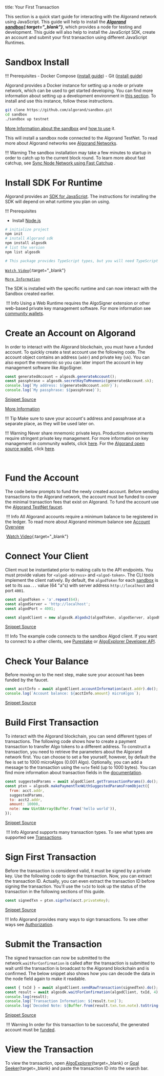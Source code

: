 title: Your First Transaction

This section is a quick start guide for interacting with the Algorand network using JavaScript. This guide will help to install the ***[Algorand sandbox](https://github.com/algorand/sandbox){:target="_blank"}***, which provides a node for testing and development. This guide will also help to install the JavaScript SDK, create an account and submit your first transaction using different JavaScript Runtimes.
​
# Sandbox Install
!!! Prerequisites
    - Docker Compose ([install guide](https://docs.docker.com/compose/install/))
    - Git ([install guide](https://git-scm.com/book/en/v2/Getting-Started-Installing-Git)) 
 
Algorand provides a Docker instance for setting up a node or private network, which can be used to get started developing. You can find more information about setting up a development environment in [this section](https://developer.algorand.org/docs/get-started/devenv/). To install and use this instance, follow these instructions.
​
```bash
git clone https://github.com/algorand/sandbox.git
cd sandbox
./sandbox up testnet
```

[More Information about the sandbox](https://developer.algorand.org/articles/introducing-sandbox-20/) and [how to use](https://developer.algorand.org/tutorials/exploring-the-algorand-sandbox/) it.
​

This will install a sandbox node connected to the Algorand TestNet. To read more about Algorand networks see [Algorand Networks](https://developer.algorand.org/docs/reference/algorand-networks/).
​
 
!!! Warning
    The sandbox installation may take a few minutes to startup in order to catch up to the current block round. To learn more about fast catchup, see [Sync Node Network using Fast Catchup](https://developer.algorand.org/docs/run-a-node/setup/install/#sync-node-network-using-fast-catchup)
    .
# Install SDK For Runtime
Algorand provides an [SDK for JavaScript](https://github.com/algorand/js-algorand-sdk). The instructions for installing the SDK will depend on what runtime you plan on using. 

!!! Prerequisites
   - Install [Node.js](https://nodejs.org/download)
​
```bash 
# initialize project
npm init
# install Algorand sdk
npm install algosdk
# list the version
npm list algosdk

# This package provides TypeScript types, but you will need TypeScript version 4.2 or higher to use them properly.
```

[`Watch Video`](https://youtu.be/WuhaGp2yrak?t=164 ){:target="_blank"}

[`More Information`](https://github.com/algorand/js-algorand-sdk)
 
The SDK is installed with the specific runtime and can now interact with the Sandbox created earlier.

​
!!! Info
    Using a Web Runtime requires the AlgoSigner extension or other web-based private key management software. For more information see [community wallets](https://developer.algorand.org/docs/community/#wallets). 
​
# Create an Account on Algorand
In order to interact with the Algorand blockchain, you must have a funded account. To quickly create a test account use the following code. The account object contains an address (`addr`) and private key (`sk`). You can also export the mnemonic so you can later import the account in key management software like AlgoSigner.

<!-- ===JSSDK_ACCOUNT_GENERATE=== -->
```javascript
const generatedAccount = algosdk.generateAccount();
const passphrase = algosdk.secretKeyToMnemonic(generatedAccount.sk);
console.log(`My address: ${generatedAccount.addr}`);
console.log(`My passphrase: ${passphrase}`);
```
[Snippet Source](https://github.com/algorand/js-algorand-sdk/blob/examples/examples/accounts.ts#L80-L84)
<!-- ===JSSDK_ACCOUNT_GENERATE=== -->


[More Information](https://developer.algorand.org/docs/features/accounts/create/#standalone)
 
!!! Tip
    Make sure to save your account's address and passphrase at a separate place, as they will be used later on.    ​

!!! Warning 
    Never share mnemonic private keys. Production environments require stringent private key management. For more information on key management in community wallets, click [here](https://developer.algorand.org/docs/community/#wallets). For the [Algorand open source wallet](https://developer.algorand.org/articles/algorand-wallet-now-open-source/), click [here](https://github.com/algorand/algorand-wallet).

​
# Fund the Account
The code below prompts to fund the newly created account. Before sending transactions to the Algorand network, the account must be funded to cover the minimal transaction fees that exist on Algorand. To fund the account use the [Algorand TestNet faucet](https://dispenser.testnet.aws.algodev.network/).

​
!!! Info
    All Algorand accounts require a minimum balance to be registered in the ledger. To read more about Algorand minimum balance see [Account Overview](https://developer.algorand.org/docs/features/accounts/#minimum-balance)
 
​
[Watch Video](https://youtu.be/WuhaGp2yrak?t=307){:target="_blank"}
​
# Connect Your Client
Client must be instantiated prior to making calls to the API endpoints. You must provide values for `<algod-address>` and `<algod-token>`. The CLI tools implement the client natively. By default, the `algodToken` for each [sandbox](https://github.com/algorand/sandbox) is set to its `aaa...` value (64 "a"s) with server address `http://localhost` and port `4001`.

<!-- ===JSSDK_ALGOD_CREATE_CLIENT=== -->
```javascript
const algodToken = 'a'.repeat(64);
const algodServer = 'http://localhost';
const algodPort = 4001;

const algodClient = new algosdk.Algodv2(algodToken, algodServer, algodPort);
```
[Snippet Source](https://github.com/algorand/js-algorand-sdk/blob/examples/examples/overview.ts#L10-L15)
<!-- ===JSSDK_ALGOD_CREATE_CLIENT=== -->
 
!!! Info
    The example code connects to the sandbox Algod client. If you want to connect to a other clients, see [Purestake](https://developer.purestake.io/code-samples) or [AlgoExplorer Developer API](https://algoexplorer.io/api-dev/v2).
 
# Check Your Balance
Before moving on to the next step, make sure your account has been funded by the faucet.
 
<!-- ===JSSDK_ALGOD_FETCH_ACCOUNT_INFO=== -->
```javascript
const acctInfo = await algodClient.accountInformation(acct.addr).do();
console.log(`Account balance: ${acctInfo.amount} microAlgos`);
```
[Snippet Source](https://github.com/algorand/js-algorand-sdk/blob/examples/examples/overview.ts#L41-L43)
<!-- ===JSSDK_ALGOD_FETCH_ACCOUNT_INFO=== -->

 
# Build First Transaction
To interact with the Algorand blockchain, you can send different types of transactions. The following code shows how to create a payment transaction to transfer Algo tokens to a different address. To construct a transaction, you need to retrieve the parameters about the Algorand network first. You can choose to set a fee yourself, however, by default the fee is set to 1000 microAlgos (0.001 Algo). Optionally, you can add a message to the transaction using the `note` field (up to 1000 bytes). You can find more information about transaction fields in the [documentation](https://developer.algorand.org/docs/get-details/transactions/transactions/#common-fields-header-and-type).
​
<!-- ===JSSDK_TRANSACTION_PAYMENT_CREATE=== -->
```javascript
const suggestedParams = await algodClient.getTransactionParams().do();
const ptxn = algosdk.makePaymentTxnWithSuggestedParamsFromObject({
  from: acct.addr,
  suggestedParams,
  to: acct2.addr,
  amount: 10000,
  note: new Uint8Array(Buffer.from('hello world')),
});
```
[Snippet Source](https://github.com/algorand/js-algorand-sdk/blob/examples/examples/overview.ts#L18-L26)
<!-- ===JSSDK_TRANSACTION_PAYMENT_CREATE=== -->

​
!!! Info
    Algorand supports many transaction types. To see what types are supported see [Transactions](https://developer.algorand.org/docs/get-details/transactions/).
​
# Sign First Transaction
Before the transaction is considered valid, it must be signed by a private key. Use the following code to sign the transaction. Now, you can extract the transaction ID. Actually, you can even extract the transaction ID before signing the transaction. You'll use the `txId` to look up the status of the transaction in the following sections of this guide.
​
<!-- ===JSSDK_TRANSACTION_PAYMENT_SIGN=== -->
```javascript
const signedTxn = ptxn.signTxn(acct.privateKey);
```
[Snippet Source](https://github.com/algorand/js-algorand-sdk/blob/examples/examples/overview.ts#L29-L30)
<!-- ===JSSDK_TRANSACTION_PAYMENT_SIGN=== -->

!!! Info
    Algorand provides many ways to sign transactions. To see other ways see [Authorization](https://developer.algorand.org/docs/features/transactions/signatures/#single-signatures).
 

 
# Submit the Transaction
The signed transaction can now be submitted to the network.`waitForConfirmation` is called after the transaction is submitted to wait until the transaction is broadcast to the Algorand blockchain and is confirmed. The below snippet also shows how you can decode the data in the node field again to make it readable.
 
 
 <!-- ===JSSDK_TRANSACTION_PAYMENT_SUBMIT=== -->
```javascript
const { txId } = await algodClient.sendRawTransaction(signedTxn).do();
const result = await algosdk.waitForConfirmation(algodClient, txId, 4);
console.log(result);
console.log(`Transaction Information: ${result.txn}`);
console.log(`Decoded Note: ${Buffer.from(result.txn.txn.note).toString()}`);
```
[Snippet Source](https://github.com/algorand/js-algorand-sdk/blob/examples/examples/overview.ts#L33-L38)
 <!-- ===JSSDK_TRANSACTION_PAYMENT_SUBMIT=== -->
 
​
!!! Warning
    In order for this transaction to be successful, the generated account must be [funded](https://dispenser.testnet.aws.algodev.network/).
​
# View the Transaction
To view the transaction, open [AlgoExplorer](https://testnet.algoexplorer.io/){target=_blank} or [Goal Seeker](https://goalseeker.purestake.io/algorand/testnet){target=_blank} and paste the transaction ID into the search bar.  